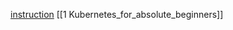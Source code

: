 [instruction](https://kubernetes.io/blog/2020/05/21/wsl-docker-kubernetes-on-the-windows-desktop/)
[[1 Kubernetes_for_absolute_beginners]]
